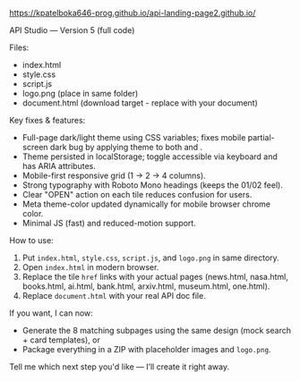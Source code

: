 https://kpatelboka646-prog.github.io/api-landing-page2.github.io/

API Studio — Version 5 (full code)

Files:
- index.html
- style.css
- script.js
- logo.png (place in same folder)
- document.html (download target - replace with your document)

Key fixes & features:
- Full-page dark/light theme using CSS variables; fixes mobile partial-screen dark bug by applying theme to both <html> and <body>.
- Theme persisted in localStorage; toggle accessible via keyboard and has ARIA attributes.
- Mobile-first responsive grid (1 → 2 → 4 columns).
- Strong typography with Roboto Mono headings (keeps the 01/02 feel).
- Clear "OPEN" action on each tile reduces confusion for users.
- Meta theme-color updated dynamically for mobile browser chrome color.
- Minimal JS (fast) and reduced-motion support.

How to use:
1. Put `index.html`, `style.css`, `script.js`, and `logo.png` in same directory.
2. Open `index.html` in modern browser.
3. Replace the tile `href` links with your actual pages (news.html, nasa.html, books.html, ai.html, bank.html, arxiv.html, museum.html, one.html).
4. Replace `document.html` with your real API doc file.

If you want, I can now:
- Generate the 8 matching subpages using the same design (mock search + card templates), or
- Package everything in a ZIP with placeholder images and `logo.png`.

Tell me which next step you'd like — I’ll create it right away.

